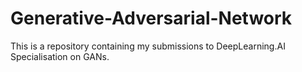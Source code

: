 # Generative-Adversarial-Network
This is a repository containing my submissions to DeepLearning.AI Specialisation on GANs.
